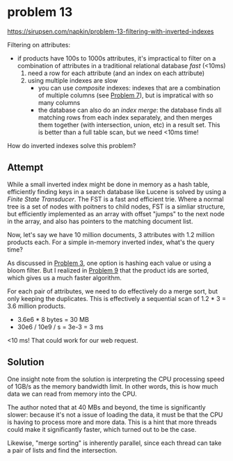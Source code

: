 # problem 13

https://sirupsen.com/napkin/problem-13-filtering-with-inverted-indexes

Filtering on attributes:
* if products have 100s to 1000s attributes, it's
  impractical to filter on a combination of attributes in a traditional
  relational database _fast_ (<10ms)
    1. need a row for each attribute (and an index on each attribute)
    2. using multiple indexes are slow
        * you can use _composite_ indexes: indexes that are a combination
          of multiple columns (see [Problem 7](../p7/)), but is impratical
          with so many columns
        * the database can also do an _index merge_: the database finds
          all matching rows from each index separately, and then merges
          them together (with intersection, union, etc) in a result set.
          This is better than a full table scan, but we need <10ms time!

How do inverted indexes solve this problem?

## Attempt

While a small inverted index might be done in memory as a hash table, 
efficiently finding keys in a search database like Lucene is solved by
using a _Finite State Transducer_. The FST is a fast and efficient trie.
Where a normal tree is a set of nodes with poitners to child nodes,
FST is a simliar structure, but efficiently implemented as an array
with offset "jumps" to the next node in the array, and also has
pointers to the matching document list. 

Now, let's say we have 10 million documents, 3 attributes with 1.2 million
products each. For a simple in-memory inverted index, what's the query time?

As discussed in [Problem 3](../p3/), one option is hashing each value or
using a bloom filter. But I realized in [Problem 9](../p9/) that the
product ids are sorted, which gives us a much faster algorithm. 

For each pair of attributes, we need to do effectively do a merge sort,
but only keeping the duplicates. This is effectively a sequential scan of 
1.2 * 3 = 3.6 million products.
* 3.6e6 * 8 bytes = 30 MB
* 30e6 / 10e9 / s = 3e-3 = 3 ms 

<10 ms! That could work for our web request.

## Solution

One insight note from the solution is interpreting the 
CPU processing speed of 1GB/s as the memory bandwidth limit.
In other words, this is how much data we can read from memory into the CPU.

The author noted that at 40 MBs and beyond, the time is significantly slower:
because it's not a issue of loading the data, it must be that the CPU
is having to process more and more data. This is a hint that more threads
could make it significantly faster, which turned out to be the case. 

Likewise, "merge sorting" is inherently parallel, since each thread
can take a pair of lists and find the intersection. 

